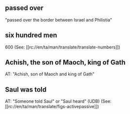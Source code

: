 ## passed over ##

"passed over the border between Israel and Philistia"

## six hundred men ##

600 (See: [[rc://en/ta/man/translate/translate-numbers]])

## Achish, the son of Maoch, king of Gath ##

AT: "Achish, son of Maoch and king of Gath"

## Saul was told ##

AT: "Someone told Saul" or "Saul heard" (UDB) (See: [[rc://en/ta/man/translate/figs-activepassive]])